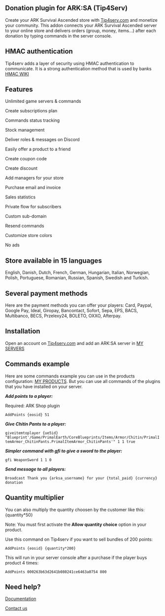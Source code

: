 ## Donation plugin for ARK:SA (Tip4Serv)

Create your ARK Survival Ascended store with [Tip4serv.com](https://tip4serv.com/?ads=github) and monetize your community.
This addon connects your ARK Survival Ascended server to your online store and delivers orders (group, money, items...) after each donation by typing commands in the server console.

## HMAC authentication

Tip4serv adds a layer of security using HMAC authentication to communicate. It is a strong authentication method that is used by banks [HMAC WIKI](https://en.wikipedia.org/wiki/HMAC)

## Features

Unlimited game servers & commands

Create subscriptions plan

Commands status tracking

Stock management

Deliver roles & messages on Discord

Easily offer a product to a friend

Create coupon code

Create discount

Add managers for your store

Purchase email and invoice

Sales statistics

Private flow for subscribers

Custom sub-domain

Resend commands

Customize store colors

No ads

## Store available in 15 languages

English, Danish, Dutch, French, German, Hungarian, Italian, Norwegian, Polish, Portuguese, Romanian, Russian, Spanish, Swedish and Turkish.

## Several payment methods

Here are the payment methods you can offer your players: Card, Paypal, Google Pay, Ideal, Giropay, Bancontact, Sofort, Sepa, EPS, BACS, Multibanco, BECS, Przelexy24, BOLETO, OXXO, Afterpay.

## Installation

Open an account on [Tip4serv.com](https://tip4serv.com/?ads=github) and add an ARK:SA server in [MY SERVERS](https://tip4serv.com/dashboard/my-servers)

## Commands example

Here are some commands example you can use in the products configuration: [MY PRODUCTS](https://tip4serv.com/dashboard/my-products).
But you can use all commands of the plugins that you have installed on your server.

***Add points to a player:***

Required: ARK Shop plugin

`AddPoints {eosid} 51`

***Give Chitin Pants to a player:***

`giveitemtoplayer {ue5id} "Blueprint'/Game/PrimalEarth/CoreBlueprints/Items/Armor/Chitin/PrimalItemArmor_ChitinPants.PrimalItemArmor_ChitinPants'" 1 1 true`

***Simpler command with gfi to give a sword to the player:***

`gfi WeaponSword 1 1 0`

***Send message to all players:***

`Broadcast Thank you {arksa_username} for your {total_paid} {currency} donation`

## Quantity multiplier

You can also multiply the quantity choosen by the customer like this: {quantity*50}

Note: You must first activate the **Allow quantity choice** option in your product.

Use this command on Tip4serv if you want to sell bundles of 200 points:

`AddPoints {eosid} {quantity*200}`

This will run in your server console after a purchase if the player buys product 4 times:

`AddPoints 000263b63d2641b080241ce6463a0754 800`

## Need help?

[Documentation](https://docs.tip4serv.com)

[Contact us](https://tip4serv.com/contact)
